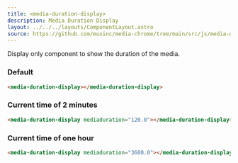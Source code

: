 ```yaml
---
title: <media-duration-display>
description: Media Duration Display
layout: ../../../layouts/ComponentLayout.astro
source: https://github.com/muxinc/media-chrome/tree/main/src/js/media-duration-display.js
---
```


Display only component to show the duration of the media.

<h3>Default</h3>

<media-duration-display></media-duration-display>

```html
<media-duration-display></media-duration-display>
```

<h3>Current time of 2 minutes</h3>

<media-duration-display mediaduration="120.0"></media-duration-display>

```html
<media-duration-display mediaduration="120.0"></media-duration-display>
```

<h3>Current time of one hour</h3>

<media-duration-display mediaduration="3600.0"></media-duration-display>

```html
<media-duration-display mediaduration="3600.0"></media-duration-display>
```
